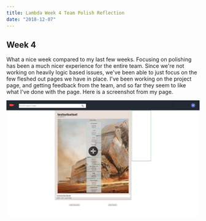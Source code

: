 ```yaml
---
title: Lambda Week 4 Team Polish Reflection
date: "2018-12-07"
---
```


## Week 4
What a nice week compared to my last few weeks. Focusing on polishing has been a much nicer experience for the entire team. Since we're not working on heavily logic based issues, we've been able to just focus on the few fleshed out pages we have in place. I've been working on the project page, and getting feedback from the team, and so far they seem to like what I've done with the page. Here is a screenshot from my page.

![ratemydiy project page](./ratemydiy.png)